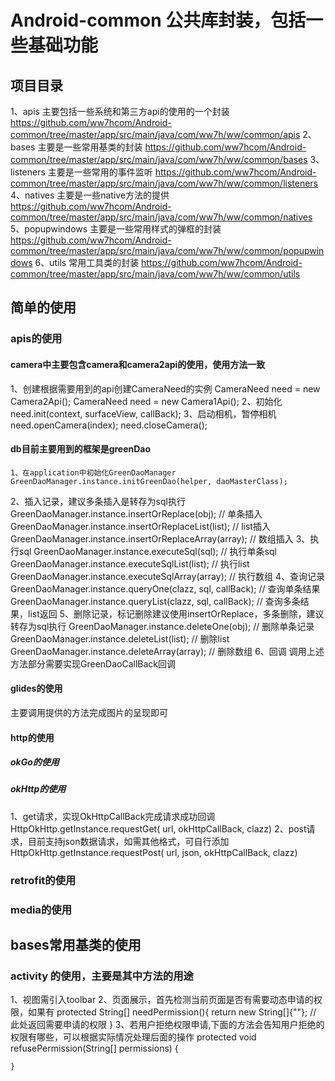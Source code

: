 # Android-common 公共库封装，包括一些基础功能

## 项目目录

1、apis 主要包括一些系统和第三方api的使用的一个封装 
https://github.com/ww7hcom/Android-common/tree/master/app/src/main/java/com/ww7h/ww/common/apis
2、bases 主要是一些常用基类的封装 
https://github.com/ww7hcom/Android-common/tree/master/app/src/main/java/com/ww7h/ww/common/bases
3、listeners 主要是一些常用的事件监听 
https://github.com/ww7hcom/Android-common/tree/master/app/src/main/java/com/ww7h/ww/common/listeners
4、natives 主要是一些native方法的提供 
https://github.com/ww7hcom/Android-common/tree/master/app/src/main/java/com/ww7h/ww/common/natives
5、popupwindows 主要是一些常用样式的弹框的封装 
https://github.com/ww7hcom/Android-common/tree/master/app/src/main/java/com/ww7h/ww/common/popupwindows
6、utils 常用工具类的封装 
https://github.com/ww7hcom/Android-common/tree/master/app/src/main/java/com/ww7h/ww/common/utils

## 简单的使用

### apis的使用
#### camera中主要包含camera和camera2api的使用，使用方法一致
1、创建根据需要用到的api创建CameraNeed的实例
    CameraNeed need = new Camera2Api();
    CameraNeed need = new Camera1Api();
2、初始化
    need.init(context, surfaceView, callBack);
3、启动相机，暂停相机
    need.openCamera(index);
    need.closeCamera();

#### db目前主要用到的框架是greenDao
    1、在application中初始化GreenDaoManager
    GreenDaoManager.instance.initGreenDao(helper, daoMasterClass);
2、插入记录，建议多条插入是转存为sql执行
    GreenDaoManager.instance.insertOrReplace(obj); // 单条插入
    GreenDaoManager.instance.insertOrReplaceList(list); // list插入
    GreenDaoManager.instance.insertOrReplaceArray(array); // 数组插入
3、执行sql
    GreenDaoManager.instance.executeSql(sql); // 执行单条sql
    GreenDaoManager.instance.executeSqlList(list); // 执行list
    GreenDaoManager.instance.executeSqlArray(array); // 执行数组
4、查询记录
    GreenDaoManager.instance.queryOne(clazz, sql, callBack); // 查询单条结果
    GreenDaoManager.instance.queryList(clazz, sql, callBack); // 查询多条结果，list返回
5、删除记录，标记删除建议使用insertOrReplace，多条删除，建议转存为sql执行
    GreenDaoManager.instance.deleteOne(obj); // 删除单条记录
    GreenDaoManager.instance.deleteList(list); // 删除list
    GreenDaoManager.instance.deleteArray(array); // 删除数组
6、回调
    调用上述方法部分需要实现GreenDaoCallBack回调

#### glides的使用
主要调用提供的方法完成图片的呈现即可

#### http的使用
##### okGo的使用
##### okHttp的使用
1、get请求，实现OkHttpCallBack完成请求成功回调
    HttpOkHttp.getInstance.requestGet( url, okHttpCallBack, clazz)
2、post请求，目前支持json数据请求，如需其他格式，可自行添加
    HttpOkHttp.getInstance.requestPost( url, json, okHttpCallBack, clazz)

### retrofit的使用
### media的使用

## bases常用基类的使用
### activity 的使用，主要是其中方法的用途
1、视图需引入toolbar
    <include layout="@layout/toolbar"/>
2、页面展示，首先检测当前页面是否有需要动态申请的权限，如果有
    protected String[] needPermission(){
        return new String[]{""}; // 此处返回需要申请的权限
    }
3、若用户拒绝权限申请,下面的方法会告知用户拒绝的权限有哪些，可以根据实际情况处理后面的操作
    protected void refusePermission(String[] permissions) {
    
    }











